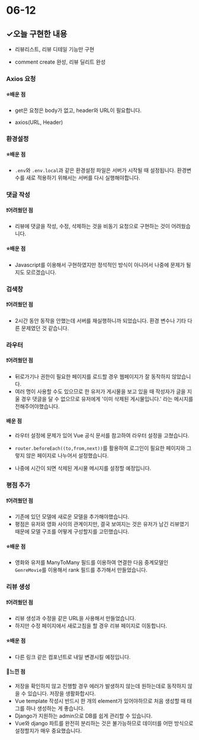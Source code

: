 # 06-12



## ✓오늘 구현한 내용

- 리뷰리스트, 리뷰 디테일 기능만 구현

-  comment create 완성, 리뷰 딜리트 완성

  

### Axios 요청

#### ⭐️배운 점

- get은 요청은 body가 없고, header와 URL이 필요합니다. 

- axios(URL, Header)



### 환경설정

#### ⭐️배운 점

- `.env`와 `.env.local`과 같은 환경설정 파일은 서버가 시작될 때 설정됩니다. 환경변수를 새로 적용하기 위해서는 서버를 다시 실행해야합니다.



### 댓글 작성

#### ❗️어려웠던 점

- 리뷰에 댓글을 작성, 수정, 삭제하는 것을 비동기 요청으로 구현하는 것이 어려웠습니다.

#### ⭐️배운 점

- Javascript를 이용해서 구현하였지만 정석적인 방식이 아니어서 나중에 문제가 될지도 모르겠습니다.





### 검색창

#### ❗️어려웠던 점

- 2시간 동안 동작을 안했는데 서버를 재실행하니까 되었습니다. 환경 변수나 기타 다른 문제였던 것 같습니다.



### 라우터

#### ❗️어려웠던 점

- 뒤로가기나 권한이 필요한 페이지를 로드할 경우 웹페이지가 잘 동작하지 않았습니다. 
- 여러 명이 사용할 수도 있으므로 한 유저가 게시물을 보고 있을 때 작성자가 글을 지울 경우 댓글을 달 수 없으므로 유저에게 '이미 삭제된 게시물입니다.' 라는 메시지를 전해주어야했습니다.

#### 배운 점

- 라우터 설정에 문제가 있어 Vue 공식 문서를 참고하여 라우터 설정을 고쳤습니다.
- `router.beforeEach((to,from,next))`를 활용하여 로그인이 필요한 페이지와 그렇지 않은 페이지로 나누어서 설정했습니다.

- 나중에 시간이 되면 삭제된 게시물 메시지를 설정할 예정입니다.



### 평점 추가

#### ❗️어려웠던 점

- 기존에 있던 모델에 새로운 모델을 추가해야했습니다.
- 평점은 유저와 영화 사이의 관계이지만, 결국 보여지는 것은 유저가 남긴 리뷰였기 때문에 모델 구조를 어떻게 구성할지를 고민했습니다. 

#### ⭐️배운 점

- 영화와 유저를 ManyToMany 필드를 이용하여 연결한 다음 중계모델인 `GenreMovie`를 이용해서 rank 필드를 추가해서 만들었습니다.



### 리뷰 생성

#### ❗️어려웠던 점

- 리뷰 생성과 수정을 같은 URL을 사용해서 만들었습니다.
- 하지만 수정 페이지에서 새로고침을 할 경우 리뷰 페이지로 이동합니다.

#### ⭐️배운 점

- 다른 링크 같은 컴포넌트로 내일 변경시킬 예정입니다.



#### :thought_balloon:느낀 점

- 저장을 확인하지 않고 진행할 경우 에러가 발생하지 않는데 원하는데로 동작하지 않을 수 있습니다. 저장을 생활화합시다.
- Vue template 작성시 반드시 한 개의 element가 있어야하므로 처음 생성할 때 태그를 하나 생성하는 게 좋습니다. 
- Django가 지원하는 admin으로 DB를 쉽게 관리할 수 있습니다.
- Vue와 django 파트를 완전히 분리하는 것은 불가능하므로 데이터를 어떤 방식으로 설정할지가 매우 중요했습니다.





